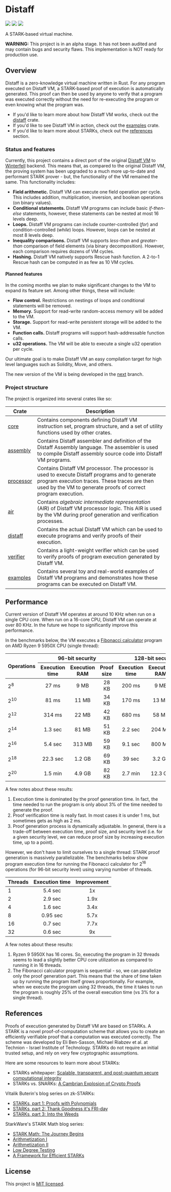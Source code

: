 # Distaff

<a href="https://github.com/maticnetwork/distaff/blob/main/LICENSE"><img src="https://img.shields.io/badge/license-MIT-blue.svg"></a>
<img src="https://github.com/maticnetwork/distaff/workflows/CI/badge.svg?branch=main">
<a href="https://deps.rs/repo/github/maticnetwork/distaff"><img src="https://deps.rs/repo/github/maticnetwork/distaff/status.svg"></a>

A STARK-based virtual machine.

**WARNING:** This project is in an alpha stage. It has not been audited and may contain bugs and security flaws. This implementation is NOT ready for production use.

## Overview
Distaff is a zero-knowledge virtual machine written in Rust. For any program executed on Distaff VM, a STARK-based proof of execution is automatically generated. This proof can then be used by anyone to verify that a program was executed correctly without the need for re-executing the program or even knowing what the program was.

* If you'd like to learn more about how Distaff VM works, check out the [distaff](distaff) crate.
* If you'd like to see Distaff VM in action, check out the [examples](examples) crate.
* If you'd like to learn more about STARKs, check out the [references](#references) section.

### Status and features
Currently, this project contains a direct port of the original [Distaff VM](https://github.com/guildofweavers/distaff) to [Winterfell](https://github.com/novifinancial/winterfell) backend. This means that, as compared to the original Distaff VM, the proving system has been upgraded to a much more up-to-date and performant STARK prover - but, the functionality of the VM remained the same. This functionality includes:

* **Field arithmetic.** Distaff VM can execute one field operation per cycle. This includes addition, multiplication, inversion, and boolean operations (on binary values).
* **Conditional statements.** Distaff VM programs can include basic *if-then-else* statements, however, these statements can be nested at most 16 levels deep.
* **Loops.** Distaff VM programs can include counter-controlled (*for*) and condition-controlled (*while*) loops. However, loops can be nested at most 8 levels deep.
* **Inequality comparisons.** Distaff VM supports *less-than* and *greater-than* comparison of field elements (via binary decomposition). However, each comparison requires dozens of VM cycles.
* **Hashing.** Distaff VM natively supports Rescue hash function. A 2-to-1 Rescue hash can be computed in as few as 10 VM cycles.

#### Planned features
In the coming months we plan to make significant changes to the VM to expand its feature set. Among other things, these will include:

* **Flow control.** Restrictions on nestings of loops and conditional statements will be removed.
* **Memory.** Support for read-write random-access memory will be added to the VM.
* **Storage.** Support for read-write persistent storage will be added to the VM.
* **Function calls.** Distaff programs will support hash-addressable function calls.
* **u32 operations.** The VM will be able to execute a single u32 operation per cycle.

Our ultimate goal is to make Distaff VM an easy compilation target for high level languages such as Solidity, Move, and others.

The new version of the VM is being developed in the [next](https://github.com/maticnetwork/distaff/tree/next) branch.

### Project structure
The project is organized into several crates like so:

| Crate                  | Description |
| ---------------------- | ----------- |
| [core](core)           | Contains components defining Distaff VM instruction set, program structure, and a set of utility functions used by other crates. |
| [assembly](assembly)   | Contains Distaff assembler and definition of the Distaff Assembly language. The assembler is used to compile Distaff assembly source code into Distaff VM programs. |
| [processor](processor) | Contains Distaff VM processor. The processor is used to execute Distaff programs and to generate program execution traces. These traces are then used by the VM to generate proofs of correct program execution. |
| [air](air)             | Contains *algebraic intermediate representation* (AIR) of Distaff VM processor logic. This AIR is used by the VM during proof generation and verification processes. |
| [distaff](distaff)     | Contains the actual Distaff VM which can be used to execute programs and verify proofs of their execution. |
| [verifier](verifier)   | Contains a light-weight verifier which can be used to verify proofs of program execution generated by Distaff VM. |
| [examples](examples)   | Contains several toy and real-world examples of Distaff VM programs and demonstrates how these programs can be executed on Distaff VM. |

## Performance
Current version of Distaff VM operates at around 10 KHz when run on a single CPU core. When run on a 16-core CPU, Distaff VM can operate at over 80 KHz. In the future we hope to significantly improve this performance.

In the benchmarks below, the VM executes a [Fibonacci calculator](distaff/README.md#Fibonacci-calculator) program on AMD Ryzen 9 5950X CPU (single thread):

<table style="text-align:center">
    <thead>
        <tr>
            <th rowspan=2 style="text-align:left">Operations</th>
            <th colspan=3 style="text-align:center">96-bit security</th>
            <th colspan=3 style="text-align:center">128-bit security</th>
        </tr>
        <tr>
            <th style="text-align:center">Execution time</th>
            <th>Execution RAM</th>
            <th>Proof size</th>
            <th>Execution time</th>
            <th>Execution RAM</th>
            <th>Proof size</th>
        </tr>
    </thead>
    <tbody>
        <tr>
            <td style="text-align:left">2<sup>8</sup></td>
            <td>27 ms</td>
            <td>9 MB</td>
            <td>28 KB</td>
            <td>200 ms</td>
            <td>9 MB</td>
            <td>45 KB</td>
        </tr>
        <tr>
            <td style="text-align:left">2<sup>10</sup></td>
            <td>81 ms</td>
            <td>11 MB</td>
            <td>34 KB</td>
            <td>170 ms</td>
            <td>13 MB</td>
            <td>59 KB</td>
        </tr>
        <tr>
            <td style="text-align:left">2<sup>12</sup></td>
            <td>314 ms</td>
            <td>22 MB</td>
            <td>42 KB</td>
            <td>680 ms</td>
            <td>58 MB</td>
            <td>70 KB</td>
        </tr>
        <tr>
            <td style="text-align:left">2<sup>14</sup></td>
            <td>1.3 sec</td>
            <td>81 MB</td>
            <td>51 KB</td>
            <td>2.2 sec</td>
            <td>204 MB</td>
            <td>82 KB</td>
        </tr>
        <tr>
            <td style="text-align:left">2<sup>16</sup></td>
            <td>5.4 sec</td>
            <td>313 MB</td>
            <td>59 KB</td>
            <td>9.1 sec</td>
            <td>800 MB</td>
            <td>100 KB</td>
        </tr>
        <tr>
            <td style="text-align:left">2<sup>18</sup></td>
            <td>22.3 sec</td>
            <td>1.2 GB</td>
            <td>69 KB</td>
            <td>39 sec</td>
            <td>3.2 GB</td>
            <td>115 KB</td>
        </tr>
        <tr>
            <td style="text-align:left">2<sup>20</sup></td>
            <td>1.5 min</td>
            <td>4.9 GB</td>
            <td>82 KB</td>
            <td>2.7 min</td>
            <td>12.3 GB</td>
            <td>129 KB</td>
        </tr>
    </tbody>
</table>

A few notes about these results:
1. Execution time is dominated by the proof generation time. In fact, the time needed to run the program is only about 3% of the time needed to generate the proof.
2. Proof verification time is really fast. In most cases it is under 1 ms, but sometimes gets as high as 2 ms.
3. Proof generation process is dynamically adjustable. In general, there is a trade-off between execution time, proof size, and security level (i.e. for a given security level, we can reduce proof size by increasing execution time, up to a point).

However, we don't have to limit ourselves to a single thread: STARK proof generation is massively parallelizable. The benchmarks below show program execution time for running the Fibonacci calculator for 2<sup>16</sup> operations (for 96-bit security level) using varying number of threads.

| Threads | Execution time | Improvement |
| ------- | :------------: | :---------: |
| 1       | 5.4 sec        | 1x          |
| 2       | 2.9 sec        | 1.9x        |
| 4       | 1.6 sec        | 3.4x        |
| 8       | 0.95 sec       | 5.7x        |
| 16      | 0.7 sec        | 7.7x        |
| 32      | 0.6 sec        | 9x          |

A few notes about these results:
1. Ryzen 9 5950X has 16 cores. So, executing the program in 32 threads seems to lead a slightly better CPU core utilization as compared to running it in 16 threads.
2. The Fibonacci calculator program is sequential - so, we can parallelize only the proof generation part. This means that the share of time taken up by running the program itself grows proportionally. For example, when we execute the program using 32 threads, the time it takes to run the program is roughly 25% of the overall execution time (vs 3% for a single thread).

## References
Proofs of execution generated by Distaff VM are based on STARKs. A STARK is a novel proof-of-computation scheme that allows you to create an efficiently verifiable proof that a computation was executed correctly. The scheme was developed by Eli Ben-Sasson, Michael Riabzev et al. at Technion - Israel Institute of Technology. STARKs do not require an initial trusted setup, and rely on very few cryptographic assumptions.

Here are some resources to learn more about STARKs:

* STARKs whitepaper: [Scalable, transparent, and post-quantum secure computational integrity](https://eprint.iacr.org/2018/046)
* STARKs vs. SNARKs: [A Cambrian Explosion of Crypto Proofs](https://nakamoto.com/cambrian-explosion-of-crypto-proofs/)

Vitalik Buterin's blog series on zk-STARKs:
* [STARKs, part 1: Proofs with Polynomials](https://vitalik.ca/general/2017/11/09/starks_part_1.html)
* [STARKs, part 2: Thank Goodness it's FRI-day](https://vitalik.ca/general/2017/11/22/starks_part_2.html)
* [STARKs, part 3: Into the Weeds](https://vitalik.ca/general/2018/07/21/starks_part_3.html)

StarkWare's STARK Math blog series:
* [STARK Math: The Journey Begins](https://medium.com/starkware/stark-math-the-journey-begins-51bd2b063c71)
* [Arithmetization I](https://medium.com/starkware/arithmetization-i-15c046390862)
* [Arithmetization II](https://medium.com/starkware/arithmetization-ii-403c3b3f4355)
* [Low Degree Testing](https://medium.com/starkware/low-degree-testing-f7614f5172db)
* [A Framework for Efficient STARKs](https://medium.com/starkware/a-framework-for-efficient-starks-19608ba06fbe)

## License
This project is [MIT licensed](./LICENSE).